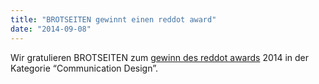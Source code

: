 ```yaml
---
title: "BROTSEITEN gewinnt einen reddot award"
date: "2014-09-08"
---
```


Wir gratulieren BROTSEITEN zum [gewinn des reddot awards](http://www.brotseiten.com/wp-content/uploads/2014/02/BROTSEITEN_Red-Dot-040914.docx) 2014 in der Kategorie “Communication Design”.
